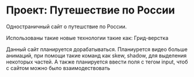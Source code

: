 # Проект: Путешествие по России

Одностраничный сайт о путешствие по России. 

Использованы такие новые технологии такие как: Грид-верстка

Данный сайт планируется дорабатываться. Планиурется видео больше анимаций, при помощи такие команд как skew, shadow, для выделения некоторых частей. А также планируется ввести поля с тегом input, чтоб с сайтом можно было взаимодествовать